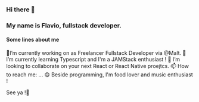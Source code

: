 ### Hi there 👋
### My name is Flavio, fullstack developer.

#### Some lines about me 
🔭I’m currently working on as Freelancer Fullstack Developer via @Malt.
🌱 I’m currently learning Typescript and I'm a JAMStack enthusiast !
👯 I’m looking to collaborate on your next React or React Native proejtcs.
📫 How to reach me: ...
😋 Beside programming, I'm food lover and music enthusiast !

See ya !👋
<!--
**Iamflaviocb/Iamflaviocb** is a ✨ _special_ ✨ repository because its `README.md` (this file) appears on your GitHub profile.

- 

- 🤔 I’m looking for help with ...
- 💬 Ask me about ...
- 
- 😄 Pronouns: ...
- 
-->
